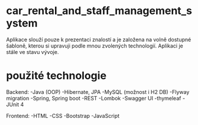 # car_rental_and_staff_management_system

Aplikace slouží pouze k prezentaci znalostí a je založena na volně dostupné šabloně, kterou si upravuji podle mnou zvolených technologií. Aplikaci je stále ve stavu vývoje.

# použité technologie
Backend:
-Java (OOP)
-Hibernate, JPA
-MySQL (možnost i H2 DB)
-Flyway migration
-Spring, Spring boot
-REST
-Lombok
-Swagger UI
-thymeleaf
-JUnit 4


Frontend:
-HTML
-CSS
-Bootstrap
-JavaScript





